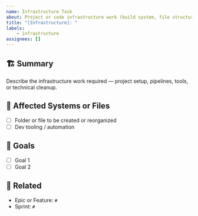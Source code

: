 ```yaml
---
name: Infrastructure Task
about: Project or code infrastructure work (build system, file structure, tools)
title: "[Infrastructure]: "
labels: 
    - infrastructure
assignees: []
---
```


## 🏗️ Summary
Describe the infrastructure work required — project setup, pipelines, tools, or technical cleanup.

## 📁 Affected Systems or Files
- [ ] Folder or file to be created or reorganized
- [ ] Dev tooling / automation

## 🎯 Goals
- [ ] Goal 1
- [ ] Goal 2

## 🔗 Related
- Epic or Feature: `#`
- Sprint: `#`
